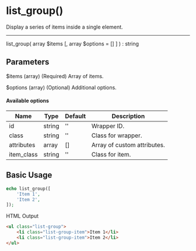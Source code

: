 # list_group()

Display a series of items inside a single element.

---

list_group( array $items [, array $options = [] ] ) : string

## Parameters

$items (array) (Required) Array of items.

$options (array) (Optional) Additional options.

#### Available options

| Name       | Type   | Default | Description                 |
|------------|--------|---------|-----------------------------|
| id         | string | ''      | Wrapper ID.                 |
| class      | string | ''      | Class for wrapper.          |
| attributes | array  | []      | Array of custom attributes. |
| item_class | string | ''      | Class for item.             |

## Basic Usage

```php
echo list_group([
    'Item 1',
    'Item 2',
]);
```

<span class="html-output">HTML Output</span>

```html
<ul class="list-group">
    <li class="list-group-item">Item 1</li>
    <li class="list-group-item">Item 2</li>
</ul>
```
